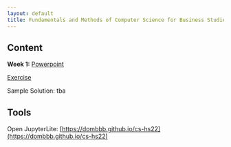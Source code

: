 ```yaml
---
layout: default
title: Fundamentals and Methods of Computer Science for Business Studies - Exercises, Group 3
---
```



## Content

**Week 1:**
[Powerpoint](https://view.officeapps.live.com/op/view.aspx?src=https://dombbb.github.io/presentation/Presentation_W1.pptx)

[Exercise](https://dombbb.github.io/cs-hs22/lab?path=weekly%2FWeek1.ipynb)

Sample Solution: tba


## Tools

Open JupyterLite: [https://dombbb.github.io/cs-hs22](https://dombbb.github.io/cs-hs22)




